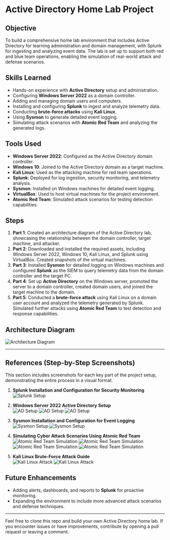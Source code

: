 # Active Directory Home Lab Project

## Objective
To build a comprehensive home lab environment that includes Active Directory for learning administration and domain management, with Splunk for ingesting and analyzing event data. The lab is set up to support both red and blue team operations, enabling the simulation of real-world attack and defense scenarios.

## Skills Learned
- Hands-on experience with **Active Directory** setup and administration.
- Configuring **Windows Server 2022** as a domain controller.
- Adding and managing domain users and computers.
- Installing and configuring **Splunk** to ingest and analyze telemetry data.
- Conducting **brute-force attacks** using **Kali Linux**.
- Using **Sysmon** to generate detailed event logging.
- Simulating attack scenarios with **Atomic Red Team** and analyzing the generated logs.

## Tools Used
- **Windows Server 2022**: Configured as the Active Directory domain controller.
- **Windows 10**: Joined to the Active Directory domain as a target machine.
- **Kali Linux**: Used as the attacking machine for red team operations.
- **Splunk**: Deployed for log ingestion, security monitoring, and telemetry analysis.
- **Sysmon**: Installed on Windows machines for detailed event logging.
- **VirtualBox**: Used to host virtual machines for the project environment.
- **Atomic Red Team**: Simulated attack scenarios for testing detection capabilities.

## Steps
1. **Part 1**: Created an architecture diagram of the Active Directory lab, showcasing the relationship between the domain controller, target machine, and attacker.
2. **Part 2**: Downloaded and installed the required assets, including Windows Server 2022, Windows 10, Kali Linux, and Splunk using VirtualBox. Created snapshots of the virtual machines.
3. **Part 3**: Installed **Sysmon** for detailed logging on Windows machines and configured **Splunk** as the SIEM to query telemetry data from the domain controller and the target PC.
4. **Part 4**: Set up **Active Directory** on the Windows server, promoted the server to a domain controller, created domain users, and joined the target machine to the domain.
5. **Part 5**: Conducted a **brute-force attack** using Kali Linux on a domain user account and analyzed the telemetry generated by Splunk. Simulated further attacks using **Atomic Red Team** to test detection and response capabilities.

## Architecture Diagram

![Architecture Diagram](https://github.com/user-attachments/assets/4fdfe988-bc53-4b35-a39d-8014ad32b2a4)

---

## References (Step-by-Step Screenshots)
This section includes screenshots for each key part of the project setup, demonstrating the entire process in a visual format.

1. **Splunk Installation and Configuration for Security Monitoring**  
   ![Splunk Setup](https://github.com/user-attachments/assets/08f67d65-5aea-447b-b5af-708f90062952)  

2. **Windows Server 2022 Active Directory Setup**  
   ![AD Setup](https://github.com/user-attachments/assets/8e28228f-a221-47bc-a9ac-8a8d441f9c71) 
   ![AD Setup](https://github.com/user-attachments/assets/c23d331e-b8d2-42dd-87da-2df102cd9ad7)
   ![AD Setup](https://github.com/user-attachments/assets/a82a6e3b-83cd-4814-b1cf-fc343bd01f83)

4. **Sysmon Installation and Configuration for Event Logging**  
   ![Sysmon Setup](https://github.com/user-attachments/assets/aa6a4d79-6046-43fc-aa28-3b9b40e8d50c)
   ![Sysmon Setup](https://github.com/user-attachments/assets/7b8269c5-7550-4184-bbaf-0b2212204845) 

5. **Simulating Cyber Attack Scenarios Using Atomic Red Team**  
   ![Atomic Red Team Simulation](https://github.com/user-attachments/assets/4023aa78-8c65-40bf-b44e-98e7426665c6)
   ![Atomic Red Team Simulation](https://github.com/user-attachments/assets/cb58c383-b6a7-4370-89be-62f329f7e7db)
   ![Atomic Red Team Simulation](https://github.com/user-attachments/assets/4d043090-8a5f-43b7-9cdc-01ffce469d12)
   ![Atomic Red Team Simulation](https://github.com/user-attachments/assets/be40861b-85f4-4af0-83ad-095f402b892d) 


7. **Kali Linux Brute-Force Attack Guide**  
   ![Kali Linux Attack](https://github.com/user-attachments/assets/011aa79c-b6dc-4aef-b275-77dcf19c30e2)
   ![Kali Linux Attack](https://github.com/user-attachments/assets/41ed10ae-e689-47d6-bdc2-d47a24377ab5)




## Future Enhancements
- Adding alerts, dashboards, and reports to **Splunk** for proactive monitoring.
- Expanding the environment to include more advanced attack scenarios and defense techniques.

---

Feel free to clone this repo and build your own Active Directory home lab. If you encounter issues or have improvements, contribute by opening a pull request or leaving a comment.
